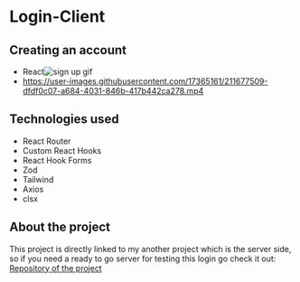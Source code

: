 # Login-Client

## Creating an account
- React![sign up gif](https://user-images.githubusercontent.com/17365161/211675169-ea8478fc-0416-4b4d-b257-1a77169529b1.gif)
- https://user-images.githubusercontent.com/17365161/211677509-dfdf0c07-a684-4031-846b-417b442ca278.mp4


## Technologies used






- React Router
- Custom React Hooks
- React Hook Forms
- Zod
- Tailwind
- Axios
- clsx

## About the project

This project is directly linked to my another project which is
the server side, so if you need a ready to go server for
testing this login go check it out: [Repository of the project](https://github.com/vitorsaa2k/Login-API)
